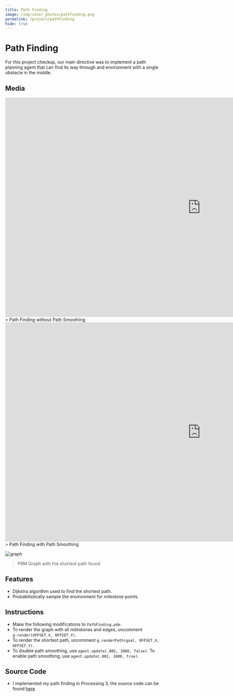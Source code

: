 ```yaml
---
title: Path Finding
image: /img/cover_photos/pathfinding.png
permalink: /project/pathfinding
hide: true
---
```


# Path Finding

For this project checkup, our main directive was to implement
a path planning agent that can find its way through and environment
with a single obstacle in the middle.

## Media
<iframe width="1253" height="705" src="https://www.youtube.com/embed/Y09NgxEmMBc" frameborder="0" allow="accelerometer; autoplay; encrypted-media; gyroscope; picture-in-picture" allowfullscreen></iframe>
> Path Finding without Path Smoothing

<iframe width="1253" height="705" src="https://www.youtube.com/embed/z17ashNtlUw" frameborder="0" allow="accelerometer; autoplay; encrypted-media; gyroscope; picture-in-picture" allowfullscreen></iframe>
> Path Finding with Path Smoothing

![graph](/img/cover_photos/graph.png)
> PRM Graph with the shortest path found

## Features
- Dijkstra algorithm used to find the shortest path.
- Probabilistically sample the environment for milestone points.

## Instructions
- Make the following modifications to `PathFinding.pde`.
- To render the graph with all milestones and edges,
uncomment `g.render(OFFSET_X, OFFSET_Y)`.
- To render the shortest path, uncomment `g.renderPath(goal, OFFSET_X, OFFSET_Y)`.
- To disable path smoothing, use `agent.update(.001, 1000, false)`.
To enable path smoothing, use `agent.update(.001, 1000, true)`.

## Source Code
- I implemented my path finding in Processing 3, the source code can be found [here](https://github.com/tienpdinh/PathFinding)